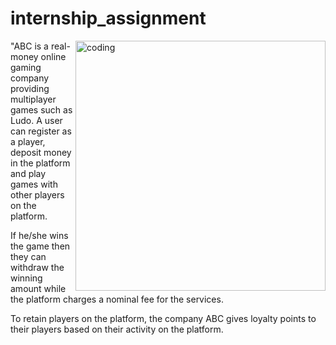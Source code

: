 # internship_assignment

<img align="right" alt="coding" width="400" src="https://mir-s3-cdn-cf.behance.net/project_modules/max_1200/545ee9103324635.5f4a979e6856c.gif">


"ABC is a real-money online gaming company providing multiplayer games such as Ludo. A user can register as a player, 
deposit money in the platform and play games with other players on the platform. 

If he/she wins the game then they can withdraw the winning amount while the platform charges a nominal fee for the services.
 
To retain players on the platform, the company ABC gives loyalty points to their players based on their activity on the platform.
